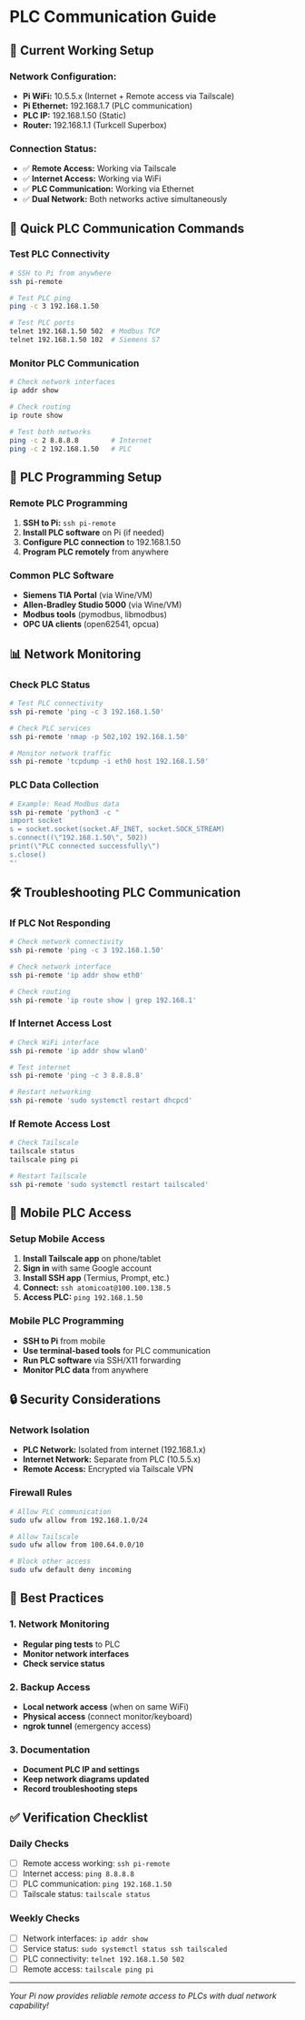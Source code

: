 # PLC Communication Guide

## 🎯 **Current Working Setup**

### **Network Configuration:**
- **Pi WiFi:** 10.5.5.x (Internet + Remote access via Tailscale)
- **Pi Ethernet:** 192.168.1.7 (PLC communication)
- **PLC IP:** 192.168.1.50 (Static)
- **Router:** 192.168.1.1 (Turkcell Superbox)

### **Connection Status:**
- ✅ **Remote Access:** Working via Tailscale
- ✅ **Internet Access:** Working via WiFi
- ✅ **PLC Communication:** Working via Ethernet
- ✅ **Dual Network:** Both networks active simultaneously

## 🚀 **Quick PLC Communication Commands**

### **Test PLC Connectivity**
```bash
# SSH to Pi from anywhere
ssh pi-remote

# Test PLC ping
ping -c 3 192.168.1.50

# Test PLC ports
telnet 192.168.1.50 502  # Modbus TCP
telnet 192.168.1.50 102  # Siemens S7
```

### **Monitor PLC Communication**
```bash
# Check network interfaces
ip addr show

# Check routing
ip route show

# Test both networks
ping -c 2 8.8.8.8        # Internet
ping -c 2 192.168.1.50   # PLC
```

## 🔧 **PLC Programming Setup**

### **Remote PLC Programming**
1. **SSH to Pi:** `ssh pi-remote`
2. **Install PLC software** on Pi (if needed)
3. **Configure PLC connection** to 192.168.1.50
4. **Program PLC remotely** from anywhere

### **Common PLC Software**
- **Siemens TIA Portal** (via Wine/VM)
- **Allen-Bradley Studio 5000** (via Wine/VM)
- **Modbus tools** (pymodbus, libmodbus)
- **OPC UA clients** (open62541, opcua)

## 📊 **Network Monitoring**

### **Check PLC Status**
```bash
# Test PLC connectivity
ssh pi-remote 'ping -c 3 192.168.1.50'

# Check PLC services
ssh pi-remote 'nmap -p 502,102 192.168.1.50'

# Monitor network traffic
ssh pi-remote 'tcpdump -i eth0 host 192.168.1.50'
```

### **PLC Data Collection**
```bash
# Example: Read Modbus data
ssh pi-remote 'python3 -c "
import socket
s = socket.socket(socket.AF_INET, socket.SOCK_STREAM)
s.connect((\"192.168.1.50\", 502))
print(\"PLC connected successfully\")
s.close()
"'
```

## 🛠️ **Troubleshooting PLC Communication**

### **If PLC Not Responding**
```bash
# Check network connectivity
ssh pi-remote 'ping -c 3 192.168.1.50'

# Check network interface
ssh pi-remote 'ip addr show eth0'

# Check routing
ssh pi-remote 'ip route show | grep 192.168.1'
```

### **If Internet Access Lost**
```bash
# Check WiFi interface
ssh pi-remote 'ip addr show wlan0'

# Test internet
ssh pi-remote 'ping -c 3 8.8.8.8'

# Restart networking
ssh pi-remote 'sudo systemctl restart dhcpcd'
```

### **If Remote Access Lost**
```bash
# Check Tailscale
tailscale status
tailscale ping pi

# Restart Tailscale
ssh pi-remote 'sudo systemctl restart tailscaled'
```

## 📱 **Mobile PLC Access**

### **Setup Mobile Access**
1. **Install Tailscale app** on phone/tablet
2. **Sign in** with same Google account
3. **Install SSH app** (Termius, Prompt, etc.)
4. **Connect:** `ssh atomicoat@100.100.138.5`
5. **Access PLC:** `ping 192.168.1.50`

### **Mobile PLC Programming**
- **SSH to Pi** from mobile
- **Use terminal-based tools** for PLC communication
- **Run PLC software** via SSH/X11 forwarding
- **Monitor PLC data** from anywhere

## 🔒 **Security Considerations**

### **Network Isolation**
- **PLC Network:** Isolated from internet (192.168.1.x)
- **Internet Network:** Separate from PLC (10.5.5.x)
- **Remote Access:** Encrypted via Tailscale VPN

### **Firewall Rules**
```bash
# Allow PLC communication
sudo ufw allow from 192.168.1.0/24

# Allow Tailscale
sudo ufw allow from 100.64.0.0/10

# Block other access
sudo ufw default deny incoming
```

## 🎯 **Best Practices**

### **1. Network Monitoring**
- **Regular ping tests** to PLC
- **Monitor network interfaces**
- **Check service status**

### **2. Backup Access**
- **Local network access** (when on same WiFi)
- **Physical access** (connect monitor/keyboard)
- **ngrok tunnel** (emergency access)

### **3. Documentation**
- **Document PLC IP and settings**
- **Keep network diagrams updated**
- **Record troubleshooting steps**

## ✅ **Verification Checklist**

### **Daily Checks**
- [ ] Remote access working: `ssh pi-remote`
- [ ] Internet access: `ping 8.8.8.8`
- [ ] PLC communication: `ping 192.168.1.50`
- [ ] Tailscale status: `tailscale status`

### **Weekly Checks**
- [ ] Network interfaces: `ip addr show`
- [ ] Service status: `sudo systemctl status ssh tailscaled`
- [ ] PLC connectivity: `telnet 192.168.1.50 502`
- [ ] Remote access: `tailscale ping pi`

---
*Your Pi now provides reliable remote access to PLCs with dual network capability!*
